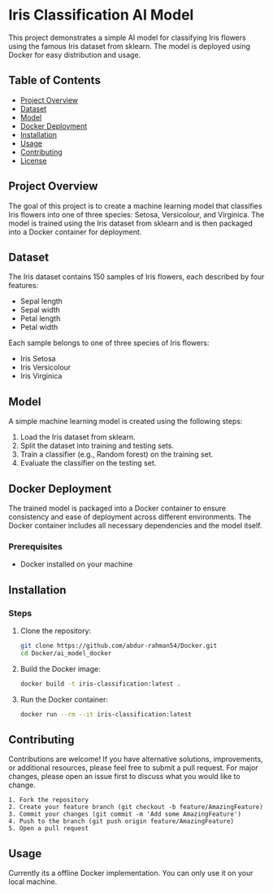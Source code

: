 # Iris Classification AI Model

This project demonstrates a simple AI model for classifying Iris flowers using the famous Iris dataset from sklearn. The model is deployed using Docker for easy distribution and usage.

## Table of Contents

- [Project Overview](#project-overview)
- [Dataset](#dataset)
- [Model](#model)
- [Docker Deployment](#docker-deployment)
- [Installation](#installation)
- [Usage](#usage)
- [Contributing](#contributing)
- [License](#license)

## Project Overview

The goal of this project is to create a machine learning model that classifies Iris flowers into one of three species: Setosa, Versicolour, and Virginica. The model is trained using the Iris dataset from sklearn and is then packaged into a Docker container for deployment.

## Dataset

The Iris dataset contains 150 samples of Iris flowers, each described by four features:
- Sepal length
- Sepal width
- Petal length
- Petal width

Each sample belongs to one of three species of Iris flowers:
- Iris Setosa
- Iris Versicolour
- Iris Virginica

## Model

A simple machine learning model is created using the following steps:
1. Load the Iris dataset from sklearn.
2. Split the dataset into training and testing sets.
3. Train a classifier (e.g., Random forest) on the training set.
4. Evaluate the classifier on the testing set.

## Docker Deployment

The trained model is packaged into a Docker container to ensure consistency and ease of deployment across different environments. The Docker container includes all necessary dependencies and the model itself.



### Prerequisites

- Docker installed on your machine

## Installation

### Steps

1. Clone the repository:
    ```bash
    git clone https://github.com/abdur-rahman54/Docker.git
    cd Docker/ai_model_docker
    ```

2. Build the Docker image:
    ```bash
    docker build -t iris-classification:latest .
    ```

3. Run the Docker container:
    ```bash
    docker run --rm --it iris-classification:latest
    ```

## Contributing

Contributions are welcome! If you have alternative solutions, improvements, or additional resources, please feel free to submit a pull request. For major changes, please open an issue first to discuss what you would like to change.

	1. Fork the repository
	2. Create your feature branch (git checkout -b feature/AmazingFeature)
	3. Commit your changes (git commit -m 'Add some AmazingFeature')
	4. Push to the branch (git push origin feature/AmazingFeature)
	5. Open a pull request



## Usage

Currently its a offline Docker implementation. You can only use it on your local machine.